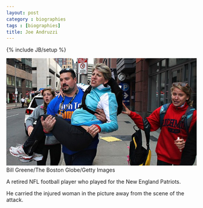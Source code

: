 ```yaml
---
layout: post
category : biographies
tags : [biographies]
title: Joe Andruzzi
---
```

{% include JB/setup %}

<img src="/images/joe-andruzzi.jpg" alt="Image of Joe Andruzzy">
<div class="citation">Bill Greene/The Boston Globe/Getty Images</div>

A retired NFL football player who played for the New England Patriots.

He carried the injured woman in the picture away from the scene of the attack.

